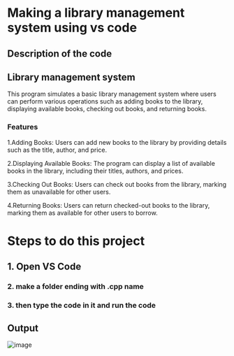 # Making a library management system using vs code 

## Description of the code

## Library management system
This program simulates a basic library management system 
where users can perform various operations such as adding books to the library,
displaying available books, checking out books, and returning books.

### Features
1.Adding Books:
 Users can add new books to the library by providing details such as the title, author, and price.

2.Displaying Available Books:
  The program can display a list of available books in the library, including their titles, authors, and prices.

3.Checking Out Books:
  Users can check out books from the library, marking them as unavailable for other users.

4.Returning Books:
  Users can return checked-out books to the library, marking them as available for other users to borrow.
  

# Steps to do this project
## 1. Open VS Code 
### 2. make a folder ending with .cpp name
### 3. then type the code in it and run the code 


## Output
![image](https://github.com/SandeepKumar0509/Sem-2-C-Project-/assets/143065262/7ff2dd0a-d22d-4648-b551-cdb96a8bd712)
